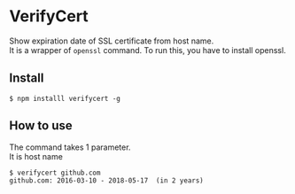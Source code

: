 # VerifyCert
Show expiration date of SSL certificate from host name.  
It is a wrapper of `openssl` command. To run this, you have to install openssl.

## Install

```
$ npm installl verifycert -g
```

## How to use
The command takes 1 parameter.  
It is host name

```
$ verifycert github.com
github.com: 2016-03-10 - 2018-05-17  (in 2 years)
```
